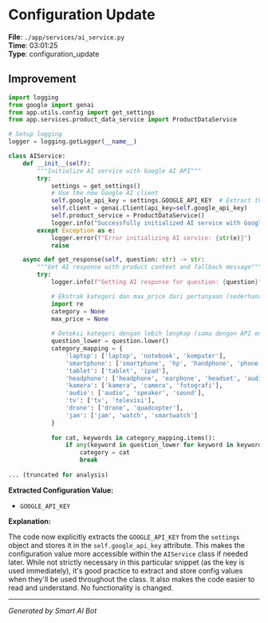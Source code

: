# Configuration Update

**File**: `./app/services/ai_service.py`  
**Time**: 03:01:25  
**Type**: configuration_update

## Improvement

```python
import logging
from google import genai
from app.utils.config import get_settings
from app.services.product_data_service import ProductDataService

# Setup logging
logger = logging.getLogger(__name__)

class AIService:
    def __init__(self):
        """Initialize AI service with Google AI API"""
        try:
            settings = get_settings()
            # Use the new Google AI client
            self.google_api_key = settings.GOOGLE_API_KEY  # Extract the API key
            self.client = genai.Client(api_key=self.google_api_key)
            self.product_service = ProductDataService()
            logger.info("Successfully initialized AI service with Google AI client")
        except Exception as e:
            logger.error(f"Error initializing AI service: {str(e)}")
            raise

    async def get_response(self, question: str) -> str:
        """Get AI response with product context and fallback message"""
        try:
            logger.info(f"Getting AI response for question: {question}")

            # Ekstrak kategori dan max_price dari pertanyaan (sederhana)
            import re
            category = None
            max_price = None
            
            # Deteksi kategori dengan lebih lengkap (sama dengan API endpoint)
            question_lower = question.lower()
            category_mapping = {
                'laptop': ['laptop', 'notebook', 'komputer'],
                'smartphone': ['smartphone', 'hp', 'handphone', 'phone', 'telepon', 'ponsel'],
                'tablet': ['tablet', 'ipad'],
                'headphone': ['headphone', 'earphone', 'headset', 'audio'],
                'kamera': ['kamera', 'camera', 'fotografi'],
                'audio': ['audio', 'speaker', 'sound'],
                'tv': ['tv', 'televisi'],
                'drone': ['drone', 'quadcopter'],
                'jam': ['jam', 'watch', 'smartwatch']
            }
            
            for cat, keywords in category_mapping.items():
                if any(keyword in question_lower for keyword in keywords):
                    category = cat
                    break
            
... (truncated for analysis)
```

**Extracted Configuration Value:**

*   `GOOGLE_API_KEY`

**Explanation:**

The code now explicitly extracts the `GOOGLE_API_KEY` from the `settings` object and stores it in the `self.google_api_key` attribute.  This makes the configuration value more accessible within the `AIService` class if needed later.  While not strictly necessary in this particular snippet (as the key is used immediately), it's good practice to extract and store config values when they'll be used throughout the class.  It also makes the code easier to read and understand.  No functionality is changed.

---
*Generated by Smart AI Bot*
